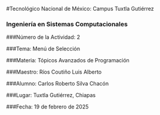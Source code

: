 #Tecnológico Nacional de México: Campus Tuxtla Gutiérrez

### Ingeniería en Sistemas Computacionales

###Número de la Actividad: 2

###Tema: Menú de Selección

###Materia: Tópicos Avanzados de Programación

###Maestro:  Ríos Coutiño Luis Alberto

###Alumno: Carlos Roberto Silva Chacón

###Lugar:  Tuxtla Gutiérrez, Chiapas 

###Fecha: 19 de febrero de 2025
